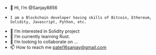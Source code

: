 - 👋 Hi, I’m @Sanjay8856
-     I am a Blockchain developer having skills of Bitcoin, Ethereum, Solidity, Javascript, Python, etc.
- 👀 I’m interested in Solidity project
- 🌱 I’m currently learning Rust.
- 💞️ I’m looking to collaborate on ...
- 📫 How to reach me patel16sanjay@gmail.com


<!---
Sanjay8856/Sanjay8856 is a ✨ special ✨ repository because its `README.md` (this file) appears on your GitHub profile.
You can click the Preview link to take a look at your changes.
--->
